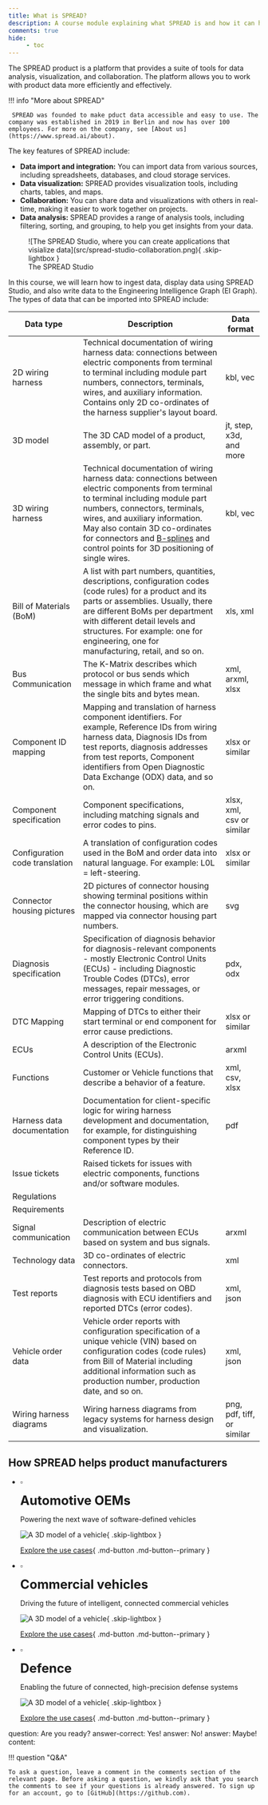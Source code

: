 ```yaml
---
title: What is SPREAD?
description: A course module explaining what SPREAD is and how it can help you manage and visualize product data.
comments: true
hide:
     - toc
---
```


<style>
.grid-heading {
     color: var(--primary);
     font-weight: bold;
     font-size: 1.8em;
     display: block
}

.grid-blurb {
     color: var(--darkgrey)
     font-size: 0.8em;
}

.md-button--primary {
     margin-top: 1.5em;
}
</style>

The SPREAD product is a platform that provides a suite of tools for data analysis, visualization, and collaboration. The platform allows you to work with product data more efficiently and effectively.

!!! info "More about SPREAD"

     SPREAD was founded to make pduct data accessible and easy to use. The company was established in 2019 in Berlin and now has over 100 employees. For more on the company, see [About us](https://www.spread.ai/about).

The key features of SPREAD include:

* **Data import and integration:** You can import data from various sources, including spreadsheets, databases, and cloud storage services.
* **Data visualization:** SPREAD provides visualization tools, including charts, tables, and maps.
* **Collaboration:** You can share data and visualizations with others in real-time, making it easier to work together on projects.
* **Data analysis:** SPREAD provides a range of analysis tools, including filtering, sorting, and grouping, to help you get insights from your data.

<figure markdown="span" class="noborder">
	![The SPREAD Studio, where you can create applications that visialize data](src/spread-studio-collaboration.png){ .skip-lightbox }
	<figcaption>The SPREAD Studio</figcaption>
</figure>

In this course, we will learn how to ingest data, display data using SPREAD Studio, and also write data to the Engineering Intelligence Graph (EI Graph). The types of data that can be imported into SPREAD include:

| Data type | Description | Data format |
| --- | --- | --- |
| 2D wiring harness | Technical documentation of wiring harness data: connections between electric components from terminal to terminal including module part numbers, connectors, terminals, wires, and auxiliary information. Contains only 2D co-ordinates of the harness supplier's layout board. | kbl, vec |
| 3D model | The 3D CAD model of a product, assembly, or part. | jt, step, x3d, and more |
| 3D wiring harness | Technical documentation of wiring harness data: connections between electric components from terminal to terminal including module part numbers, connectors, terminals, wires, and auxiliary information. May also contain 3D co-ordinates for connectors and [B-splines](https://en.wikipedia.org/wiki/B-spline) and control points for 3D positioning of single wires. | kbl, vec |
| Bill of Materials (BoM) | A list with part numbers, quantities, descriptions, configuration codes (code rules) for a product and its parts or assemblies. Usually, there are different BoMs per department with different detail levels and structures. For example: one for engineering, one for manufacturing, retail, and so on. | xls, xml |
| Bus Communication | The K-Matrix describes which protocol or bus sends which message in which frame and what the single bits and bytes mean. | xml, arxml, xlsx |
| Component ID mapping | Mapping and translation of harness component identifiers. For example, Reference IDs from wiring harness data, Diagnosis IDs from test reports, diagnosis addresses from test reports, Component identifiers from Open Diagnostic Data Exchange (ODX) data, and so on. | xlsx or similar |
| Component specification | Component specifications, including matching signals and error codes to pins. | xlsx, xml, csv or similar |
| Configuration code translation | A translation of configuration codes used in the BoM and order data into natural language. For example: L0L = left-steering. | xlsx or similar |
| Connector housing pictures | 2D pictures of connector housing showing terminal positions within the connector housing, which are mapped via connector housing part numbers. | svg |
| Diagnosis specification | Specification of diagnosis behavior for diagnosis-relevant components - mostly Electronic Control Units (ECUs) - including Diagnostic Trouble Codes (DTCs), error messages, repair messages, or error triggering conditions. | pdx, odx |
| DTC Mapping | Mapping of DTCs to either their start terminal or end component for error cause predictions. | xlsx or similar |
| ECUs | A description of the Electronic Control Units (ECUs). | arxml |
| Functions | Customer or Vehicle functions that describe a behavior of a feature. | xml, csv, xlsx |
| Harness data documentation | Documentation for client-specific logic for wiring harness development and documentation, for example, for distinguishing component types by their Reference ID. | pdf |
| Issue tickets | Raised tickets for issues with electric components, functions and/or software modules. | |
| Regulations | | |
| Requirements | | |
| Signal communication | Description of electric communication between ECUs based on system and bus signals. | arxml |
| Technology data | 3D co-ordinates of electric connectors. | xml |
| Test reports | Test reports and protocols from diagnosis tests based on OBD diagnosis with ECU identifiers and reported DTCs (error codes). | xml, json |
| Vehicle order data | Vehicle order reports with configuration specification of a unique vehicle (VIN) based on configuration codes (code rules) from Bill of Material including additional information such as production number, production date, and so on. | xml, json |
| Wiring harness diagrams | Wiring harness diagrams from legacy systems for harness design and visualization. | png, pdf, tiff, or similar |

## How SPREAD helps product manufacturers

<div class='grid cards' style='max-width: 90vw !important; margin: auto' markdown>

- :white_small_square:

     <span class="grid-heading">Automotive OEMs</span>
     <p class="grid-blurb">Powering the next wave of software-defined vehicles</p>

     ![A 3D model of a vehicle](src/automotive-industry.png){ .skip-lightbox }

     [Explore the use cases](https://www.spread.ai/solutions/automotive#section_category_preview){ .md-button .md-button--primary }

- :white_small_square:

     <span class="grid-heading">Commercial vehicles</span>
     <p class="grid-blurb">Driving the future of intelligent, connected commercial vehicles</p>

     ![A 3D model of a vehicle](src/commercial-vehicles.png){ .skip-lightbox }

     [Explore the use cases](https://www.spread.ai/solutions/commercial-vehicle-oems#section_category_preview){ .md-button .md-button--primary }

- :white_small_square:

     <span class="grid-heading">Defence</span>
     <p class="grid-blurb">Enabling the future of connected, high-precision defense systems</p>

     ![A 3D model of a vehicle](src/defence.png){ .skip-lightbox }

     [Explore the use cases](https://www.spread.ai/solutions/defense#section_category_preview){ .md-button .md-button--primary }

</div>

<?quiz?>
question: Are you ready?
answer-correct: Yes!
answer: No!
answer: Maybe!
content:
<p></p>
<?/quiz?>

!!! question "Q&A"

    To ask a question, leave a comment in the comments section of the relevant page. Before asking a question, we kindly ask that you search the comments to see if your questions is already answered. To sign up for an account, go to [GitHub](https://github.com).

